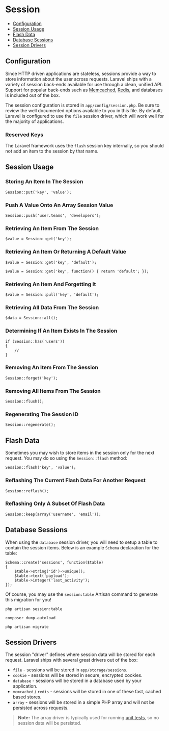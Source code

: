 # Session

* [Configuration](session.md#configuration)
* [Session Usage](session.md#session-usage)
* [Flash Data](session.md#flash-data)
* [Database Sessions](session.md#database-sessions)
* [Session Drivers](session.md#session-drivers)

## Configuration

Since HTTP driven applications are stateless, sessions provide a way to store information about the user across requests. Laravel ships with a variety of session back-ends available for use through a clean, unified API. Support for popular back-ends such as [Memcached](http://memcached.org), [Redis](http://redis.io), and databases is included out of the box.

The session configuration is stored in `app/config/session.php`. Be sure to review the well documented options available to you in this file. By default, Laravel is configured to use the `file` session driver, which will work well for the majority of applications.

### Reserved Keys

The Laravel framework uses the `flash` session key internally, so you should not add an item to the session by that name.

## Session Usage

### Storing An Item In The Session

```text
Session::put('key', 'value');
```

### Push A Value Onto An Array Session Value

```text
Session::push('user.teams', 'developers');
```

### Retrieving An Item From The Session

```text
$value = Session::get('key');
```

### Retrieving An Item Or Returning A Default Value

```text
$value = Session::get('key', 'default');

$value = Session::get('key', function() { return 'default'; });
```

### Retrieving An Item And Forgetting It

```text
$value = Session::pull('key', 'default');
```

### Retrieving All Data From The Session

```text
$data = Session::all();
```

### Determining If An Item Exists In The Session

```text
if (Session::has('users'))
{
    //
}
```

### Removing An Item From The Session

```text
Session::forget('key');
```

### Removing All Items From The Session

```text
Session::flush();
```

### Regenerating The Session ID

```text
Session::regenerate();
```

## Flash Data

Sometimes you may wish to store items in the session only for the next request. You may do so using the `Session::flash` method:

```text
Session::flash('key', 'value');
```

### Reflashing The Current Flash Data For Another Request

```text
Session::reflash();
```

### Reflashing Only A Subset Of Flash Data

```text
Session::keep(array('username', 'email'));
```

## Database Sessions

When using the `database` session driver, you will need to setup a table to contain the session items. Below is an example `Schema` declaration for the table:

```text
Schema::create('sessions', function($table)
{
    $table->string('id')->unique();
    $table->text('payload');
    $table->integer('last_activity');
});
```

Of course, you may use the `session:table` Artisan command to generate this migration for you!

```text
php artisan session:table

composer dump-autoload

php artisan migrate
```

## Session Drivers

The session "driver" defines where session data will be stored for each request. Laravel ships with several great drivers out of the box:

* `file` - sessions will be stored in `app/storage/sessions`.
* `cookie` - sessions will be stored in secure, encrypted cookies.
* `database` - sessions will be stored in a database used by your application.
* `memcached` / `redis` - sessions will be stored in one of these fast, cached based stores.
* `array` - sessions will be stored in a simple PHP array and will not be persisted across requests.

> **Note:** The array driver is typically used for running [unit tests](https://github.com/bryantyan/laravel4.2docs/tree/f12ffb53f9f16c3968c58e9dd508247dc98deb70/docs/testing/README.md), so no session data will be persisted.

